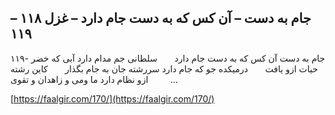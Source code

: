 ## جام به دست – آن کس که به دست جام دارد – غزل ۱۱۸ – ۱۱۹


۱۱۹- جام به دست آن کس که به دست جام دارد       سلطانی جم مدام دارد آبی که خضر حیات ازو یافت       درمیکده جو که جام دارد سررشته جان به جام بگذار       کاین رشته ازو نظام دارد ما ومی و زاهدان و تقوی         &#8230;

[https://faalgir.com/170/](https://faalgir.com/170/) 